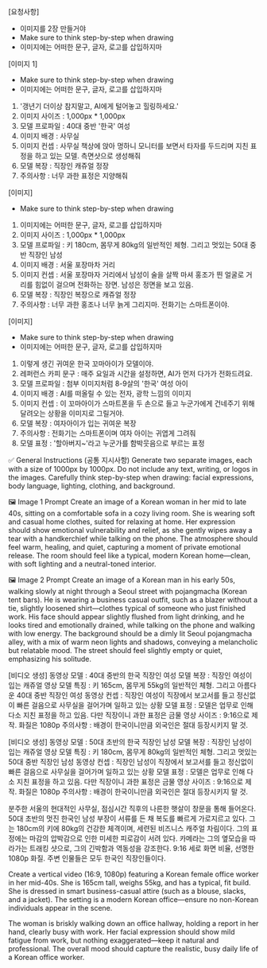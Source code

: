 [요청사항]   
- 이미지를 2장 만들거야   
- Make sure to think step-by-step when drawing
- 이미지에는 어떠한 문구, 글자, 로고를 삽입하지마

[이미지 1]
- Make sure to think step-by-step when drawing
- 이미지에는 어떠한 문구, 글자, 로고를 삽입하지마
1. '갱년기 더이상 참지말고, AI에게 털어놓고 힐링하세요.'   
2. 이미지 사이즈 : 1,000px * 1,000px   
3. 모델 프로파일 : 40대 중반 '한국' 여성
4. 이미지 배경 : 사무실
5. 이미지 컨셉 : 사무실 책상에 앉아 멍하니 모니터를 보면서 타자를 두드리며 지친 표정을 하고 있는 모델. 측면샷으로 생성해줘
6. 모델 복장 : 직장인 캐쥬얼 정장
7. 주의사항 : 너무 과한 표정은 지양해줘

[이미지]
- Make sure to think step-by-step when drawing
1. 이미지에는 어떠한 문구, 글자, 로고를 삽입하지마
2. 이미지 사이즈 : 1,000px * 1,000px   
3. 모델 프로파일 : 키 180cm, 몸무게 80kg의 일반적인 체형. 그리고 멋있는 50대 중반 직장인 남성
4. 이미지 배경 : 서울 포장마차 거리   
5. 이미지 컨셉 : 서울 포장마자 거리에서 남성이 술을 살짝 마셔 홍조가 띈 얼굴로 거리를 힘없이 걸으며 전화하는 장면. 남성은 정면을 보고 있음. 
6. 모델 복장 : 직장인 복장으로 캐쥬얼 정장
7. 주의사항 : 너무 과한 홍조나 너무 늙게 그리지마. 전화기는 스마트폰이야.

[이미지]
- Make sure to think step-by-step when drawing
- 이미지에는 어떠한 문구, 글자, 로고를 삽입하지마
1. 이렇게 생긴 귀여운 한국 꼬마아이가 모델이야.
2. 레퍼런스 카피 문구 : 매주 요일과 시간을 설정하면, AI가 먼저 다가가 전화드려요.
3. 모델 프로파일 : 첨부 이미지처럼 8-9살의 '한국' 여성 아이
4. 이미지 배경 : AI를 떠올릴 수 있는 전자, 광학 느낌의 이미지
5. 이미지 컨셉 : 이 꼬마아이가 스마트폰을 두 손으로 들고 누군가에게 건네주기 위해 달려오는 상황을 이미지로 그릴거야. 
6. 모델 복장 : 여자아이가 입는 귀여운 복장
7. 주의사항 : 전화기는 스마트폰이며 여자 아이는 귀엽게 그려줘 
8. 모델 표정 : '할아버지~'라고 누군가를 함박웃음으로 부르는 표정

✅ General Instructions (공통 지시사항)
Generate two separate images, each with a size of 1000px by 1000px.
Do not include any text, writing, or logos in the images.
Carefully think step-by-step when drawing: facial expressions, body language, lighting, clothing, and background.

🖼️ Image 1 Prompt
Create an image of a Korean woman in her mid to late 40s, sitting on a comfortable sofa in a cozy living room.
She is wearing soft and casual home clothes, suited for relaxing at home.
Her expression should show emotional vulnerability and relief, as she gently wipes away a tear with a handkerchief while talking on the phone.
The atmosphere should feel warm, healing, and quiet, capturing a moment of private emotional release.
The room should feel like a typical, modern Korean home—clean, with soft lighting and a neutral-toned interior.

🖼️ Image 2 Prompt
Create an image of a Korean man in his early 50s, walking slowly at night through a Seoul street with pojangmacha (Korean tent bars).
He is wearing a business casual outfit, such as a blazer without a tie, slightly loosened shirt—clothes typical of someone who just finished work.
His face should appear slightly flushed from light drinking, and he looks tired and emotionally drained, while talking on the phone and walking with low energy.
The background should be a dimly lit Seoul pojangmacha alley, with a mix of warm neon lights and shadows, conveying a melancholic but relatable mood.
The street should feel slightly empty or quiet, emphasizing his solitude.

[비디오 생성]
동영상 모델 : 40대 중반의 한국 직장인 여성
모델 복장 : 직장인 여성이 입는 캐쥬얼 영상
모델 특징 : 키 165cm, 몸무게 55kg의 일반적인 체형. 그리고 아름다운 40대 중반 직장인 여성
동영상 컨셉 : 직장인 여성이 직장에서 보고서를 들고 정신없이 빠른 걸음으로 사무실을 걸어가며 일하고 있는 상황
모델 표정 : 모델은 업무로 인해 다소 지친 표정을 하고 있음. 다만 직장이니 과한 표정은 금물
영상 사이즈 : 9:16으로 제작. 화질은 1080p
주의사항 : 배경이 한국이니만큼 외국인은 절대 등장시키지 말 것.

[비디오 생성]
동영상 모델 : 50대 초반의 한국 직장인 남성
모델 복장 : 직장인 남성이 입는 캐쥬얼 영상
모델 특징 : 키 180cm, 몸무게 80kg의 일반적인 체형. 그리고 멋있는 50대 중반 직장인 남성
동영상 컨셉 : 직장인 남성이 직장에서 보고서를 들고 정신없이 빠른 걸음으로 사무실을 걸어가며 일하고 있는 상황
모델 표정 : 모델은 업무로 인해 다소 지친 표정을 하고 있음. 다만 직장이니 과한 표정은 금물
영상 사이즈 : 9:16으로 제작. 화질은 1080p
주의사항 : 배경이 한국이니만큼 외국인은 절대 등장시키지 말 것.


분주한 서울의 현대적인 사무실, 점심시간 직후의 나른한 햇살이 창문을 통해 들어온다. 50대 초반의 멋진 한국인 남성 부장이 서류를 든 채 복도를 빠르게 가로지르고 있다. 그는 180cm의 키에 80kg의 건강한 체격이며, 세련된 비즈니스 캐주얼 차림이다. 그의 표정에는 마감의 압박감으로 인한 미세한 피로감이 서려 있다. 카메라는 그의 옆모습을 따라가는 트래킹 샷으로, 그의 긴박함과 역동성을 강조한다. 9:16 세로 화면 비율, 선명한 1080p 화질. 주변 인물들은 모두 한국인 직장인들이다.

Create a vertical video (16:9, 1080p) featuring a Korean female office worker in her mid-40s. She is 165cm tall, weighs 55kg, and has a typical, fit build. She is dressed in smart business-casual attire (such as a blouse, slacks, and a jacket). The setting is a modern Korean office—ensure no non-Korean individuals appear in the scene.

The woman is briskly walking down an office hallway, holding a report in her hand, clearly busy with work. Her facial expression should show mild fatigue from work, but nothing exaggerated—keep it natural and professional. The overall mood should capture the realistic, busy daily life of a Korean office worker.
